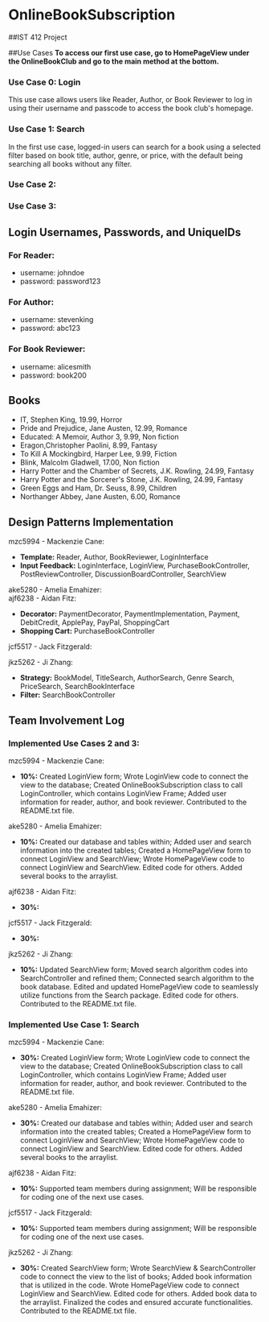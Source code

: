 # OnlineBookSubscription
##IST 412 Project<br>

##Use Cases
**To access our first use case, go to HomePageView under the OnlineBookClub and go to the main method at the bottom.** <br><be>

### Use Case 0: Login 
This use case allows users like Reader, Author, or Book Reviewer to log in using their username and passcode to access the book club's homepage. <be>

### Use Case 1: Search 
In the first use case, logged-in users can search for a book using a selected filter based on book title, author, genre, or price, with the default being searching all books without any filter. <be>

### Use Case 2: 

### Use Case 3:



## Login Usernames, Passwords, and UniqueIDs
### For Reader: 
- username: johndoe
- password: password123

### For Author:
- username: stevenking
- password: abc123

### For Book Reviewer: 
- username: alicesmith
- password: book200
  

## Books
- IT, Stephen King, 19.99, Horror
- Pride and Prejudice, Jane Austen, 12.99, Romance
- Educated: A Memoir, Author 3, 9.99, Non fiction
- Eragon,Christopher Paolini, 8.99, Fantasy
- To Kill A Mockingbird, Harper Lee, 9.99, Fiction
- Blink, Malcolm Gladwell, 17.00, Non fiction
- Harry Potter and the Chamber of Secrets, J.K. Rowling, 24.99, Fantasy
- Harry Potter and the Sorcerer's Stone, J.K. Rowling, 24.99, Fantasy
- Green Eggs and Ham, Dr. Seuss, 8.99, Children
- Northanger Abbey, Jane Austen, 6.00, Romance

## Design Patterns Implementation
mzc5994 - Mackenzie Cane: <br> 

- **Template:** Reader, Author, BookReviewer, LoginInterface
- **Input Feedback:** LoginInterface, LoginView, PurchaseBookController, PostReviewController, DiscussionBoardController, SearchView

ake5280 - Amelia Emahizer: <br> 
ajf6238 - Aidan Fitz: <br> 

- **Decorator:** PaymentDecorator, PaymentImplementation, Payment, DebitCredit, ApplePay, PayPal, ShoppingCart
- **Shopping Cart:** PurchaseBookController 

jcf5517 - Jack Fitzgerald: <br> 

jkz5262 - Ji Zhang: <be> 

- **Strategy:** BookModel, TitleSearch, AuthorSearch, Genre Search, PriceSearch, SearchBookInterface
- **Filter:** SearchBookController



## Team Involvement Log

### Implemented Use Cases 2 and 3: 

mzc5994 - Mackenzie Cane: <br> 

- **10%:**  Created LoginView form; Wrote LoginView code to connect the view to the database; Created OnlineBookSubscription class to call LoginController, which contains LoginView Frame; Added user information for reader, author, and book reviewer. Contributed to the README.txt file.
  
ake5280 - Amelia Emahizer: <br> 

- **10%:** Created our database and tables within; Added user and search information into the created tables; Created a HomePageView form to connect LoginView and SearchView; Wrote HomePageView code to connect LoginView and SearchView. Edited code for others. Added several books to the arraylist.

ajf6238 - Aidan Fitz: <br> 

- **30%:** 
  
jcf5517 - Jack Fitzgerald: <br> 

- **30%:** 
  
jkz5262 - Ji Zhang: <br>

- **10%:** Updated SearchView form; Moved search algorithm codes into SearchController and refined them; Connected search algorithm to the book database. Edited and updated HomePageView code to seamlessly utilize functions from the Search package. Edited code for others. Contributed to the README.txt file.

### Implemented Use Case 1: Search 
mzc5994 - Mackenzie Cane: <br> 

- **30%:**  Created LoginView form; Wrote LoginView code to connect the view to the database; Created OnlineBookSubscription class to call LoginController, which contains LoginView Frame; Added user information for reader, author, and book reviewer. Contributed to the README.txt file.
  
ake5280 - Amelia Emahizer: <br> 

- **30%:** Created our database and tables within; Added user and search information into the created tables; Created a HomePageView form to connect LoginView and SearchView; Wrote HomePageView code to connect LoginView and SearchView. Edited code for others. Added several books to the arraylist.

ajf6238 - Aidan Fitz: <br> 

- **10%:** Supported team members during assignment; Will be responsible for coding one of the next use cases.
  
jcf5517 - Jack Fitzgerald: <br> 

- **10%:** Supported team members during assignment; Will be responsible for coding one of the next use cases.
  
jkz5262 - Ji Zhang: <br>

- **30%:** Created SearchView form; Wrote SearchView & SearchController code to connect the view to the list of books; Added book information that is utilized in the code. Wrote HomePageView code to connect LoginView and SearchView. Edited code for others. Added book data to the arraylist. Finalized the codes and ensured accurate functionalities. Contributed to the README.txt file.
